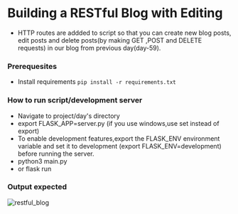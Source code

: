 # Building a RESTful Blog with Editing
-  HTTP routes are addded to script so that you can create new blog posts, edit posts and delete posts(by making GET ,POST and DELETE requests)
 in our blog from previous day(day-59).
 
 ### Prerequesites
- Install requirements `pip install -r requirements.txt`

### How to run script/development server
- Navigate to project/day's directory
- export FLASK_APP=server.py (if you use windows,use set instead of export)
- To enable development features,export the FLASK_ENV environment variable and set it to development (export FLASK_ENV=development) before running the server.
- python3 main.py
- or flask run

### Output expected

![restful_blog](https://user-images.githubusercontent.com/101118595/184358540-278f9f4b-bf07-4dda-a3b5-19d6f7949782.jpg)
